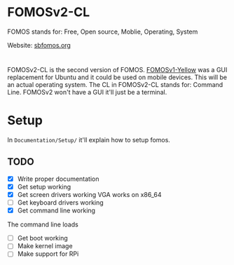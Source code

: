 # FOMOSv2-CL
FOMOS stands for: Free, Open source, Moblie, Operating, System

Website: [sbfomos.org](https://sbfomos.org/fomos)

#

FOMOSv2-CL is the second version of FOMOS.
[FOMOSv1-Yellow](https://github.com/NathanMcMillan54/FOMOSv1-Yellow) was a GUI replacement for Ubuntu and it could be used on mobile devices.
This will be an actual operating system. The CL in FOMOSv2-CL stands for: Command Line. FOMOSv2 won't have a GUI it'll just be a terminal.

# Setup
In ``Documentation/Setup/`` it'll explain how to setup fomos.


## TODO
- [x] Write proper documentation
- [x] Get setup working
- [x] Get screen drivers working
VGA works on x86_64
- [ ] Get keyboard drivers working
- [x] Get command line working

The command line loads

- [ ] Get boot working
- [ ] Make kernel image
- [ ] Make support for RPi
